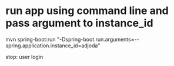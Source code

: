 # run app using command line and pass argument to instance_id

mvn spring-boot:run "-Dspring-boot.run.arguments=--spring.application.instance_id=adjoda"


stop: user login